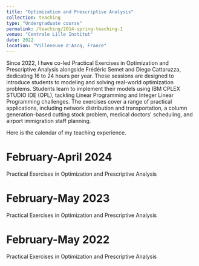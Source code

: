 ```yaml
---
title: "Optimization and Prescriptive Analysis"
collection: teaching
type: "Undergraduate course"
permalink: /teaching/2014-spring-teaching-1
venue: "Centrale Lille Institut"
date: 2022
location: "Villeneuve d'Ascq, France"
---
```



Since 2022, I have co-led Practical Exercises in Optimization and Prescriptive Analysis alongside Frédéric Semet and Diego Cattaruzza, dedicating 16 to 24 hours per year. These sessions are designed to introduce students to modeling and solving real-world optimization problems. Students learn to implement their models using IBM CPLEX STUDIO IDE (OPL), tackling Linear Programming and Integer Linear Programming challenges. The exercises cover a range of practical applications, including network distribution and transportation, a column generation-based cutting stock problem, medical doctors' scheduling, and airport immigration staff planning.


Here is the calendar of my teaching experience.

February-April 2024
======
Practical Exercises in Optimization and Prescriptive Analysis

February-May 2023
======
Practical Exercises in Optimization and Prescriptive Analysis

February-May 2022
======
Practical Exercises in Optimization and Prescriptive Analysis